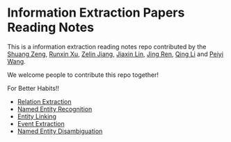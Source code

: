 # Information Extraction Papers Reading Notes
This is a information extraction reading notes repo contributed by the [Shuang Zeng](https://github.com/DreamInvoker), [Runxin Xu](https://github.com/RunxinXu), [Zelin Jiang](https://github.com/woyaonidsh), [Jiaxin Lin](https://github.com/jxlin98), [Jing Ren](https://github.com/RJ6666), [Qing Li]() and [Peiyi Wang](https://github.com/Wangpeiyi9979).

We welcome people to contribute this repo together! 

For Better Habits!!

* [Relation Extraction](track/RE.md)
* [Named Entity Recognition](track/NER.md)
* [Entity Linking](track/EL.md)
* [Event Extraction](track/EE.md)
* [Named Entity Disambiguation](track/NED.md)
